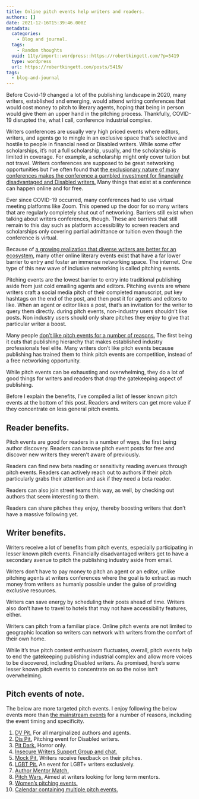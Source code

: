 ```yaml
---
title: Online pitch events help writers and readers.
authors: []
date: 2021-12-16T15:39:46.000Z
metadata:
  categories:
    - Blog and journal.
  tags:
    - Random thoughts
  uuid: 11ty/import::wordpress::https://robertkingett.com/?p=5419
  type: wordpress
  url: https://robertkingett.com/posts/5419/
tags:
  - blog-and-journal
---
```

Before Covid-19 changed a lot of the publishing landscape in 2020, many writers, established and emerging, would attend writing conferences that would cost money to pitch to literary agents, hoping that being in person would give them an upper hand in the pitching process. Thankfully, COVID-19 disrupted the, what I call, conference industrial complex.

Writers conferences are usually very high priced events where editors, writers, and agents go to mingle in an exclusive space that’s selective and hostile to people in financial need or Disabled writers. While some offer scholarships, it’s not a full scholarship, usually, and the scholarship is limited in coverage. For example, a scholarship might only cover tuition but not travel. Writers conferences are supposed to be great networking opportunities but I’ve often found that [the exclusionary nature of many conferences makes the conference a gambled investment for financially disadvantaged and Disabled writers.](https://electricliterature.com/why-arent-writing-retreats-more-disability-friendly/) Many things that exist at a conference can happen online and for free.

Ever since COVID-19 occurred, many conferences had to use virtual meeting platforms like Zoom. This opened up the door for so many writers that are regularly completely shut out of networking. Barriers still exist when talking about writers conferences, though. These are barriers that still remain to this day such as platform accessibility to screen readers and scholarships only covering partial admittance or tuition even though the conference is virtual.

Because of [a growing realization that diverse writers are better for an ecosystem,](https://electricliterature.com/7-novels-and-stories-that-prove-fiction-can-grapple-with-illness/) many other online literary events exist that have a far lower barrier to entry and foster an immense networking space. The internet. One type of this new wave of inclusive networking is called pitching events.

Pitching events are the lowest barrier to entry into traditional publishing aside from just cold emailing agents and editors. Pitching events are where writers craft a social media pitch of their completed manuscript, put key hashtags on the end of the post, and then post it for agents and editors to like. When an agent or editor likes a post, that’s an invitation for the writer to query them directly. during pitch events, non-industry users shouldn’t like posts. Non industry users should only share pitches they enjoy to give that particular writer a boost.

Many people [don’t like pitch events for a number of reasons.](https://www.youtube.com/watch?v=vYRgXpe7VEg) The first being it cuts that publishing hierarchy that makes established industry professionals feel elite. Many writers don’t like pitch events because publishing has trained them to think pitch events are competition, instead of a free networking opportunity.

While pitch events can be exhausting and overwhelming, they do a lot of good things for writers and readers that drop the gatekeeping aspect of publishing.

Before I explain the benefits, I’ve compiled a list of lesser known pitch events at the bottom of this post. Readers and writers can get more value if they concentrate on less general pitch events.

## Reader benefits.

Pitch events are good for readers in a number of ways, the first being author discovery. Readers can browse pitch event posts for free and discover new writers they weren’t aware of previously.

Readers can find new beta reading or sensitivity reading avenues through pitch events. Readers can actively reach out to authors if their pitch particularly grabs their attention and ask if they need a beta reader.

Readers can also join street teams this way, as well, by checking out authors that seem interesting to them.

Readers can share pitches they enjoy, thereby boosting writers that don’t have a massive following yet.

## Writer benefits.

Writers receive a lot of benefits from pitch events, especially participating in lesser known pitch events. Financially disadvantaged writers get to have a secondary avenue to pitch the publishing industry aside from email.

Writers don’t have to pay money to pitch an agent or an editor, unlike pitching agents at writers conferences where the goal is to extract as much money from writers as humanly possible under the guise of providing exclusive resources.

Writers can save energy by scheduling their posts ahead of time. Writers also don’t have to travel to hotels that may not have accessibility features, either.

Writers can pitch from a familiar place. Online pitch events are not limited to geographic location so writers can network with writers from the comfort of their own home.

While it’s true pitch contest enthusiasm fluctuates, overall, pitch events help to end the gatekeeping publishing industrial complex and allow more voices to be discovered, including Disabled writers. As promised, here’s some lesser known pitch events to concentrate on so the noise isn’t overwhelming.

## Pitch events of note.

The below are more targeted pitch events. I enjoy following the below events more than [the mainstream events](https://pitchwars.org/pitmad/) for a number of reasons, including the event timing and specificity.

1.  [DV Pit.](https://www.dvpit.com/) For all marginalized authors and agents.
2.  [Dis Pit.](https://twitter.com/hashtag/PitchDis?src=hashtag_click) Pitching event for Disabled writers.
3.  [Pit Dark.](https://twitter.com/hashtag/PitDark?src=hashtag_click) Horror only.
4.  [Insecure Writers Support Group and chat.](https://www.insecurewriterssupportgroup.com/)
5.  [Mock Pit.](https://kyramnelson.com/mockpit/) Writers receive feedback on their pitches.
6.  [LGBT Pit.](https://lgbtnpit.com/) An event for LGBT+ writers exclusively.
7.  [Author Mentor Match.](https://authormentormatch.com/)
8.  [Pitch Wars.](https://pitchwars.org/pitch-wars-schedule/) Aimed at writers looking for long term mentors.
9.  [Women’s pitching events.](https://www.womensfictionwriters.org/online_pitch_sessions)
10.  [Calendar containing multiple pitch events.](https://www.pw.org/calendar)